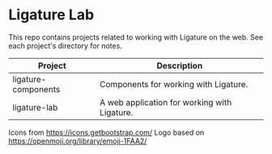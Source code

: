 # Ligature Lab

This repo contains projects related to working with Ligature on the web.
See each project's directory for notes.

| Project             | Description                                  |
| ------------------- | -------------------------------------------- |
| ligature-components | Components for working with Ligature.        |
| ligature-lab        | A web application for working with Ligature. |

Icons from https://icons.getbootstrap.com/
Logo based on https://openmoji.org/library/emoji-1FAA2/
